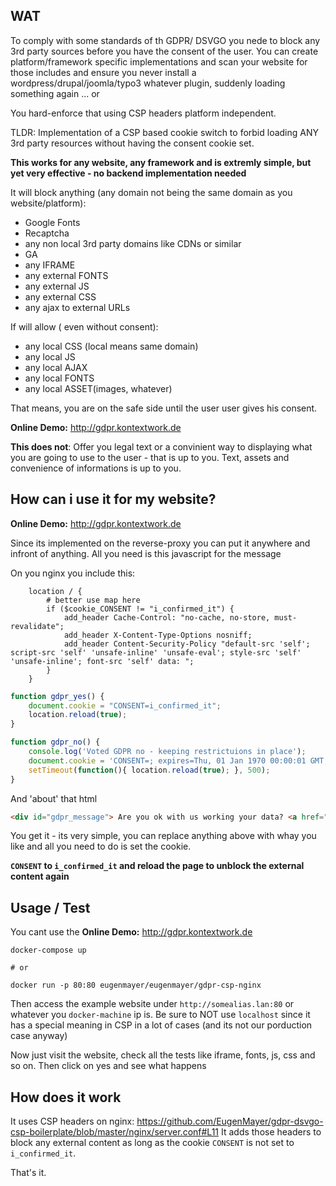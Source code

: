 ## WAT

To comply with some standards of th GDPR/ DSVGO you nede to block any 3rd party sources before you have the consent of the user.
You can create platform/framework specific implementations and scan your website for those includes and ensure you never install a
wordpress/drupal/joomla/typo3 whatever plugin, suddenly loading something again ... or

You hard-enforce that using CSP headers platform independent.

TLDR: Implementation of a CSP based cookie switch to forbid loading ANY 3rd party resources without having the consent cookie set.

**This works for any website, any framework and is extremly simple, but yet very effective - no backend implementation needed** 

It will block anything (any domain not being the same domain as you website/platform):

 - Google Fonts
 - Recaptcha
 - any non local 3rd party domains like CDNs or similar
 - GA
 - any IFRAME
 - any external FONTS
 - any external JS
 - any external CSS
 - any ajax to external URLs
 
 If will allow ( even without consent):
 
 - any local CSS (local means same domain)
 - any local JS
 - any local AJAX
 - any local FONTS
 - any local ASSET(images, whatever)
 
 That means, you are on the safe side until the user user gives his consent.
 
 **Online Demo:** http://gdpr.kontextwork.de
 
 **This does not**:
 Offer you legal text or a convinient way to displaying what you are going to use to the user - that is up to you.
 Text, assets and convenience of informations is up to you.
 
 ## How can i use it for my website?
 
 **Online Demo:** http://gdpr.kontextwork.de
 
Since its implemented on the reverse-proxy you can put it anywhere and infront of anything. All you need is this javascript for the message

On you nginx you include this:

```
	location / {
		# better use map here
		if ($cookie_CONSENT != "i_confirmed_it") {
			add_header Cache-Control: "no-cache, no-store, must-revalidate";
			add_header X-Content-Type-Options nosniff;
			add_header Content-Security-Policy "default-src 'self'; script-src 'self' 'unsafe-inline' 'unsafe-eval'; style-src 'self' 'unsafe-inline'; font-src 'self' data: ";
		}
	}
```

```javascript
function gdpr_yes() {
    document.cookie = "CONSENT=i_confirmed_it";
    location.reload(true);
}

function gdpr_no() {
    console.log('Voted GDPR no - keeping restrictuions in place');
    document.cookie = 'CONSENT=; expires=Thu, 01 Jan 1970 00:00:01 GMT;';
    setTimeout(function(){ location.reload(true); }, 500);
}
``` 

And 'about' that html

```html
<div id="gdpr_message"> Are you ok with us working your data? <a href="javascript:gdpr_yes();">Yes</a><a href="javascript:gdpr_no();">No</a> </div>
```

You get it - its very simple, you can replace anything above with whay you like and all you need to do is set the cookie.

**`CONSENT` to `i_confirmed_it` and reload the page to unblock the external content again**
 
## Usage / Test

You cant use the **Online Demo:** http://gdpr.kontextwork.de
 
    docker-compose up
    
    # or
    
    docker run -p 80:80 eugenmayer/eugenmayer/gdpr-csp-nginx
    
Then access the example website under `http://somealias.lan:80` or whatever you `docker-machine` ip is.
Be sure to NOT use `localhost` since it has a special meaning in  CSP in a lot of cases (and its not our porduction case anyway)

Now just visit the website, check all the tests like iframe, fonts, js, css and so on. Then click on yes and see what happens

## How does it work

It uses CSP headers on nginx: https://github.com/EugenMayer/gdpr-dsvgo-csp-boilerplate/blob/master/nginx/server.conf#L11
It adds those headers to block any external content as long as the cookie `CONSENT` is not set to  `i_confirmed_it`.

That's it. 
